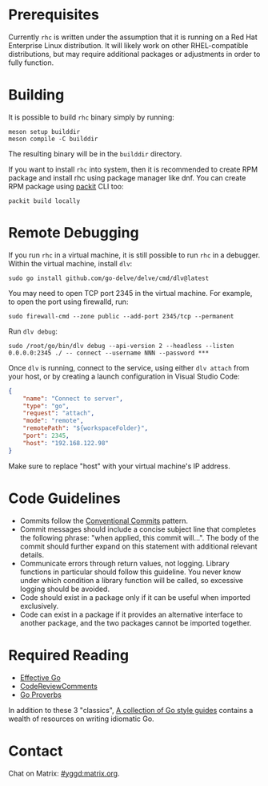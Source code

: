 # Prerequisites

Currently `rhc` is written under the assumption that it is running on a Red Hat
Enterprise Linux distribution. It will likely work on other RHEL-compatible
distributions, but may require additional packages or adjustments in order to
fully function.

# Building

It is possible to build `rhc` binary simply by running:

```
meson setup builddir
meson compile -C builddir
```

The resulting binary will be in the `builddir` directory.

If you want to install `rhc` into system, then it is recommended to create
RPM package and install rhc using package manager like dnf. You can
create RPM package using [packit](https://packit.dev/docs/cli) CLI too:

```
packit build locally
```

# Remote Debugging

If you run `rhc` in a virtual machine, it is still possible to run `rhc` in a
debugger. Within the virtual machine, install `dlv`:

```
sudo go install github.com/go-delve/delve/cmd/dlv@latest
```

You may need to open TCP port 2345 in the virtual machine. For example, to
open the port using firewalld, run:

```
sudo firewall-cmd --zone public --add-port 2345/tcp --permanent
```

Run `dlv debug`:

```
sudo /root/go/bin/dlv debug --api-version 2 --headless --listen 0.0.0.0:2345 ./ -- connect --username NNN --password ***
```

Once `dlv` is running, connect to the service, using either `dlv attach` from
your host, or by creating a launch configuration in Visual Studio Code:

```json
{
    "name": "Connect to server",
    "type": "go",
    "request": "attach",
    "mode": "remote",
    "remotePath": "${workspaceFolder}",
    "port": 2345,
    "host": "192.168.122.98"
}
```

Make sure to replace "host" with your virtual machine's IP address.

# Code Guidelines

* Commits follow the [Conventional Commits](https://www.conventionalcommits.org)
  pattern.
* Commit messages should include a concise subject line that completes the
  following phrase: "when applied, this commit will...". The body of the commit
  should further expand on this statement with additional relevant details.
* Communicate errors through return values, not logging. Library functions in
  particular should follow this guideline. You never know under which condition
  a library function will be called, so excessive logging should be avoided.
* Code should exist in a package only if it can be useful when imported
  exclusively.
* Code can exist in a package if it provides an alternative interface to
  another package, and the two packages cannot be imported together.

# Required Reading

* [Effective Go](https://go.dev/doc/effective_go)
* [CodeReviewComments](https://github.com/golang/go/wiki/CodeReviewComments)
* [Go Proverbs](https://go-proverbs.github.io/)

In addition to these 3 "classics", [A collection of Go style
guides](https://golangexample.com/a-collection-of-go-style-guides/) contains a
wealth of resources on writing idiomatic Go.

# Contact

Chat on Matrix: [#yggd:matrix.org](https://matrix.to/#/#yggd:matrix.org).
